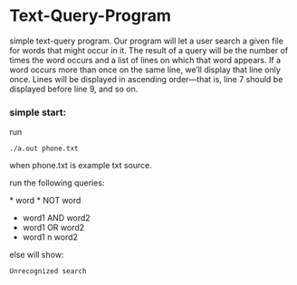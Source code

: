 # Text-Query-Program
simple text-query program. Our program will let a user search a given file for words that might occur in it. The result of a query will be the number of times the word occurs and a list of lines on which that word appears. If a word occurs more than once on the same line, we’ll display that line only once. Lines will be displayed in ascending order—that is, line 7 should be displayed before line 9, and so on.

### simple start:
run

```
./a.out phone.txt
```

when phone.txt is example txt source.

run the following queries:

‫‪* word‬‬
‫‪* NOT‬‬ ‫‪word
* word1‬‬ ‫‪AND‬‬ ‫‪word2‬‬ ‫‪
* word1‬‬ ‫‪OR‬‬ ‫‪word2‬‬ ‫‪
* word1‬‬ ‫‪n‬‬ ‫‪word2‬‬ ‫

 
else will show:

```
‫‪Unrecognized‬‬ ‫‪search‬‬
```
